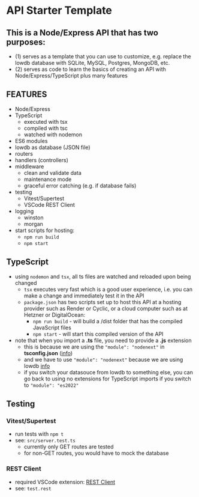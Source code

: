 # API Starter Template

## This is a Node/Express API that has two purposes:

  -   (1) serves as a template that you can use to customize, e.g. replace the lowdb database with SQLite, MySQL, Postgres, MongoDB, etc.
  -   (2) serves as code to learn the basics of creating an API with Node/Express/TypeScript plus many features

## FEATURES

- Node/Express
- TypeScript
  - executed with tsx
  - compiled with tsc
  - watched with nodemon
- ES6 modules
- lowdb as database (JSON file)
- routers
- handlers (controllers)
- middleware
  - clean and validate data
  - maintenance mode
  - graceful error catching (e.g. if database fails)
- testing
  - Vitest/Supertest 
  - VSCode REST Client
- logging 
  - winston 
  - morgan
- start scripts for hosting: 
  - `npm run build` 
  - `npm start`

## TypeScript

-   using `nodemon` and `tsx`, all ts files are watched and reloaded upon being changed
    -   `tsx` executes very fast which is a good user experience, i.e. you can make a change and immediately test it in the API
    -   `package.json` has two scripts set up to host this API at a hosting provider such as Render or Cyclic, or a cloud computer such as at Hetzner or DigitalOcean:
        -   `npm run build` - will build a /dist folder that has the compiled JavaScript files
        -   `npm start` - will start this compiled version of the API
-   note that when you import a **.ts** file, you need to provide a **.js** extension
    -   this is because we are using the `"module": "nodenext"` in **tsconfig.json** ([info](https://www.totaltypescript.com/relative-import-paths-need-explicit-file-extensions-in-ecmascript-imports))
    -   and we have to use `"module": "nodenext"` because we are using lowdb [info](<[info](https://github.com/typicode/lowdb/issues/554)>)
    -   if you switch your datasouce from lowdb to something else, you can go back to using no extensions for TypeScript imports if you switch to `"module": "es2022"`

## Testing

### Vitest/Supertest

-   run tests with `npm t`
-   see: `src/server.test.ts`
    -   currently only GET routes are tested
    -   for non-GET routes, you would have to mock the database

### REST Client

-   required VSCode extension: [REST Client](https://marketplace.visualstudio.com/items?itemName=humao.rest-client)
-   see: `test.rest`
